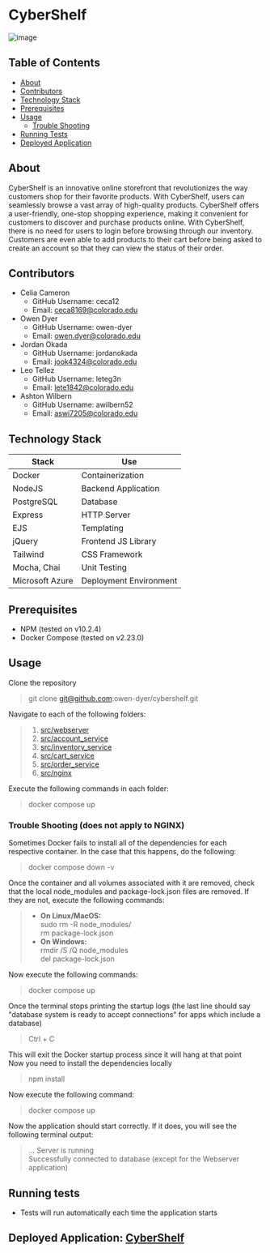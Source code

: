 # CyberShelf

![image](https://github.com/owen-dyer/cybershelf/assets/95600646/bb4b9c9b-13a3-451f-8e7b-e67217ac27e8)


## Table of Contents
- [About](#about)
- [Contributors](#contributors)
- [Technology Stack](#technology-stack)
- [Prerequisites](#prerequisites)
- [Usage](#usage)
    - [Trouble Shooting](#trouble-shooting-does-not-apply-to-nginx)
- [Running Tests](#running-tests)
- [Deployed Application](#deployed-application)

## About
CyberShelf is an innovative online storefront that revolutionizes the way customers shop for their favorite products. With CyberShelf, users can seamlessly browse a vast array of high-quality products. CyberShelf offers a user-friendly, one-stop shopping experience, making it convenient for customers to discover and purchase products online. With CyberShelf, there is no need for users to login before browsing through our inventory. Customers are even able to add products to their cart before being asked to create an account so that they can view the status of their order.

## Contributors
- Celia Cameron
    - GitHub Username: ceca12
    - Email: <ceca8169@colorado.edu>
- Owen Dyer
    - GitHub Username: owen-dyer
    - Email: <owen.dyer@colorado.edu>
- Jordan Okada
    - GitHub Username: jordanokada
    - Email: <jook4324@colorado.edu>
- Leo Tellez
    - GitHub Username: leteg3n
    - Email: <lete1842@colorado.edu>
- Ashton Wilbern
    - GitHub Username: awilbern52
    - Email: <aswi7205@colorado.edu>
 
## Technology Stack
| Stack | Use |
| --- | --- |
| Docker | Containerization |
| NodeJS | Backend Application |
| PostgreSQL | Database |
| Express | HTTP Server |
| EJS | Templating |
| jQuery | Frontend JS Library |
| Tailwind | CSS Framework |
| Mocha, Chai | Unit Testing |
| Microsoft Azure | Deployment Environment |

## Prerequisites
- NPM (tested on v10.2.4) 
- Docker Compose (tested on v2.23.0)

## Usage
Clone the repository
> git clone git@github.com:owen-dyer/cybershelf.git

Navigate to each of the following folders:
> 1. [src/webserver](src/webserver)
> 2. [src/account_service](src/account_service)
> 3. [src/inventory_service](src/inventory_service)
> 4. [src/cart_service](src/cart_service)
> 5. [src/order_service](src/order_service)
> 6. [src/nginx](src/nginx)

Execute the following commands in each folder:
> docker compose up

### Trouble Shooting (does not apply to NGINX)
Sometimes Docker fails to install all of the dependencies for each respective container. In the case that this happens, do the following:
> docker compose down -v

Once the container and all volumes associated with it are removed, check that the local node_modules and package-lock.json files are removed. If they are not, execute the following commands:
> - **On Linux/MacOS:** <br>
> sudo rm -R node_modules/ <br>
> rm package-lock.json
> - **On Windows:** <br>
> rmdir /S /Q node_modules <br>
> del package-lock.json

Now execute the following commands:
> docker compose up

Once the terminal stops printing the startup logs (the last line should say "database system is ready to accept connections" for apps which include a database)
> Ctrl + C

This will exit the Docker startup process since it will hang at that point <br>
Now you need to install the dependencies locally
> npm install

Now execute the following command:
> docker compose up

Now the application should start correctly. If it does, you will see the following terminal output:
> ... Server is running <br>
> Successfully connected to database (except for the Webserver application)


## Running tests
- Tests will run automatically each time the application starts

## Deployed Application: [CyberShelf](http://recitation-11-team-06.eastus.cloudapp.azure.com/)
